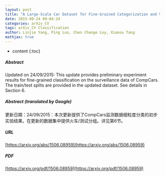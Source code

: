 ```yaml
---
layout: post
title: "A Large-Scale Car Dataset for Fine-Grained Categorization and Verification"
date: 2015-09-24 09:04:24
categories: arXiv_CV
tags: arXiv_CV Classification
author: Linjie Yang, Ping Luo, Chen Change Loy, Xiaoou Tang
mathjax: true
---
```


* content
{:toc}

##### Abstract
Updated on 24/09/2015: This update provides preliminary experiment results for fine-grained classification on the surveillance data of CompCars. The train/test splits are provided in the updated dataset. See details in Section 6.

##### Abstract (translated by Google)
更新日期：24/09/2015：本次更新提供了CompCars监测数据细粒度分类的初步实验结果。在更新的数据集中提供火车/测试分组。详见第6节。

##### URL
[https://arxiv.org/abs/1506.08959](https://arxiv.org/abs/1506.08959)

##### PDF
[https://arxiv.org/pdf/1506.08959](https://arxiv.org/pdf/1506.08959)

